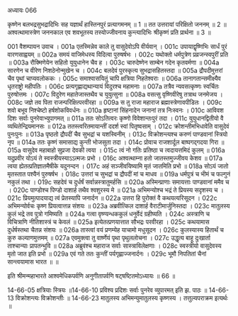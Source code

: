 अध्यायः 066

कृष्णेन बलभद्रसुभद्रादिभिः सह यज्ञार्थं हास्तिनपुरं प्रत्यागमनम् ॥ 1 ॥ तत उत्तरायां परिक्षितो जननम् ॥ 2 ॥ अश्वत्थामास्त्रेण जननकाल एव शवभूतस्य तस्योज्जीवनाय कुन्त्यादिभिः श्रीकृष्णं प्रति प्रार्थना ॥ 3 ॥

001	वैशम्पायन उवाच ।
001a	एतस्मिन्नेव काले तु वासुदेवोऽपि वीर्यवान् ।
001c	उपायाद्वृष्णिभिः सार्धं पुरं वारणसाह्वयम् ॥
002a	समयं वाजिमेधस्य विदित्वा पुरुषर्षभः ।
002c	यथोक्तो धर्मपुत्रेण प्रव्रजन्स्वपुरीं प्रति ॥
003a	रौक्मिणेयेन सहितो युयुधानेन चैव ह ।
003c	चारुदेष्णेन साम्बेन गदेन कृतवर्मणा ॥
004a	सारणेन च वीरेण निशठेनोन्मुखेन च ।
004c	बलदेवं पुरस्कृत्य सुभद्रासहितस्तदा ॥
005a	द्रौपदीमुत्तरां चैव पृथां चाप्यवलोककः ।
005c	समाश्वासयितुं चापि क्षत्रिया निहतेश्वराः ॥
006a	तानागतान्समीक्ष्यैव धृतराष्ट्रो महीपतिः ।
006c	प्रत्यगृह्णाद्यथान्यायं विदुरश्च महामनाः ॥
007a	तत्रैव न्यवसत्कृष्णः स्वर्चितः पुरुषोत्तमः ।
007c	विदुरेण महातेजास्तथैव च युयुत्सुना ॥
008a	वसत्सु वृष्णिवीरेषु तत्राथ जनमेजय ।
008c	जज्ञे तव पिता राजन्परिक्षित्परवीरहा ॥
009a	स तु राजा महाराज ब्रह्मास्त्रेणावपीडितः ।
009c	शवो बभूव निश्चेष्टो हर्षशोकविवर्धनः ॥
010a	हृष्टानां सिंहनादेन जनानां तत्र निःस्वनः ।
010c	आविवश दिशः सर्वाः पुनरेवाभ्युपागमत् ॥
011a	ततः सोऽतित्वरः कृष्णो विवेशान्तःपुरं तदा ।
011c	युयुधानद्वितीयो वै व्यथितेन्द्रियमानसः ॥
012a	ततस्त्वरितमायान्तीं ददर्श स्वां पितृष्वसाम् ।
012c	क्रोशन्तीमभिधावेति वासुदेवं पुनःपुनः ॥
013a	पृष्ठतो द्रौपदीं चैव सुभद्रां च यशस्विनीम् ।
013c	विक्रोशन्त्यश्च करुणं पाण्डवानां स्त्रियो नृप ॥
014a	ततः कृष्णं समासाद्य कुन्ती भोजसुता तदा ।
014c	प्रोवाच राजशार्दूल बाष्पगद्गदया गिरा ॥
015a	वासुदेव महाबाहो सुप्रजा देवकी त्वया ।
015c	त्वं नो गतिः प्रतिष्ठा च त्वदायत्तमिदं कुलम् ॥
016a	यदुप्रवीर योऽयं ते स्वस्त्रीयस्याऽऽत्मजः प्रभो ।
016c	अश्वत्थाम्ना हतो जातस्तमुज्जीवय केशव ॥
017a	त्वया ह्येतत्प्रतिज्ञातमैषीके यदुनन्दन ।
017c	अहं सञ्जीवयिष्यामि मृतं जातमिति प्रभो ॥
018a	सोऽयं जातो मृतस्तात पश्यैनं पुरुषर्षभ ।
018c	उत्तरां च सुभद्रां च द्रौपदीं मां च माधव ॥
019a	धर्मपुत्रं च भीमं च फल्गुनं नकुलं तथा ।
019c	सहदेवं च दुर्धर्षं सर्वान्नस्त्रातुमर्हसि ॥
020a	अस्मिन्प्राणाः समायत्ताः पाण्डवानां ममैव च ।
020c	पाण्डोश्च पिण्डो दाशार्ह तथैव श्वशुरस्य मे ॥
021a	अभिमन्योश्च भद्रं ते प्रियस्य सदृशस्य च ।
021c	प्रियमुत्पादयाद्य त्वं प्रेतस्यापि जनार्दन ॥
022a	उत्तरा हि पुरोक्तं वै कथयत्यरिसूदन ।
022c	अभिमन्योर्वचः कृष्ण प्रियत्वात्तन्न संशयः ॥
023a	अब्रवीत्किल दाशार्ह वैराटीमार्जुनिस्तदा ।
023c	मातुलस्य कुलं भद्रे तव पुत्रो गमिष्यति ॥
024a	गत्वा वृष्ण्यन्धककुलं धनुर्वेदं ग्रहीष्यति ।
024c	अस्त्राणि च विचित्राणि नीतिशास्त्रं च केवलं ॥
025a	इत्येतत्प्रणयात्तात सौभद्रः परवीरहा ।
025c	कथयामास दुर्धर्षस्तथा चैतन्न संशयः ॥
026a	तास्त्वां वयं प्रणम्येह याचामो मधुसूदन ।
026c	कुलस्यास्य हितार्थं च कुरु कल्याणमुत्तमम् ॥
027a	एवमुक्त्वा तु वार्ष्णेयं पृथा पृथुललोचना ।
027c	उद्धृत्य बाहू दुःखार्ता ताश्चान्याः प्रापतन्भुवि ॥
028a	अब्रुवंश्च महाराज सर्वाः सास्त्राविलेक्षणाः ।
028c	स्वस्त्रीयो वासुदेवस्य मृतो जात इति प्रभो ॥
029a	एवं गते ततः कुन्तीं पर्यगृह्णाज्जनार्दनः ।
029c	भूमौ निपतितां चैनां सान्त्वयामास भारत ॥ ॥

इति श्रीमन्महाभारते आश्वमेधिकपर्वणि अनुगीतापर्वणि षट्षष्टितमोऽध्यायः ॥ 66 ॥

14-66-05 क्षत्रियाः स्त्रियः ॥14-66-10 प्रविश्य प्रदिशः सर्वाः पुनरेव व्युपारमत् इति झ. पाठः ॥ 14-66-13 विक्रोशन्त्यः विक्रोशन्तीः ॥ 14-66-23 मातुलस्य अभिमन्युमातुलस्य कृष्णस्य । तत्तुल्यपराक्रम इत्यर्थः ॥
